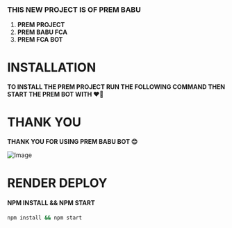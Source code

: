 ### **THIS NEW PROJECT IS OF PREM BABU**

1. **PREM PROJECT**
2. **PREM BABU FCA**
3. **PREM FCA BOT**

# INSTALLATION

**TO INSTALL THE PREM PROJECT RUN THE FOLLOWING COMMAND THEN START THE PREM BOT WITH ❤️‍🔥** 

# **THANK YOU**

**THANK YOU FOR USING PREM BABU BOT 😊**

![Image](https://i.imgur.com/rZxmABp.png)

# **RENDER DEPLOY**
#### **NPM INSTALL && NPM START**
```bash
npm install && npm start
